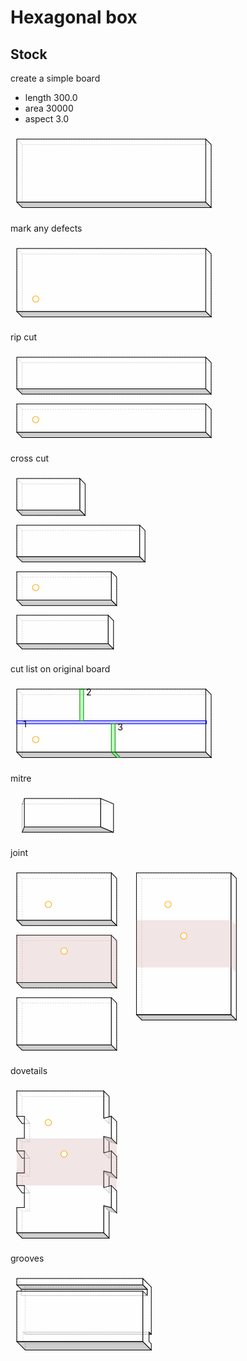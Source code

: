 # Hexagonal box
## Stock
create a simple board
 - length 300.0
 - area 30000
 - aspect 3.0

<svg width="1000" viewBox="0 0 500 128.48528137423858" xmlns="http://www.w3.org/2000/svg">
<polygon fill="none" stroke-width="1" stroke-dasharray="2" stroke="gray" points="18.48528137423857,18.485281374238568 18.48528137423857,118.48528137423857 318.4852813742386,118.48528137423857 318.4852813742386,18.485281374238568" />
<polygon fill="none" stroke-width="1" stroke-dasharray="2" stroke="gray" points="10.0,10.0 10.0,110.0 18.48528137423857,118.48528137423857 18.48528137423857,18.485281374238568" />
<polygon fill="none" stroke-width="1" stroke-dasharray="2" stroke="gray" points="18.48528137423857,18.485281374238568 318.4852813742386,18.485281374238568 310.0,10.0 10.0,10.0" />
<polygon fill="rgba(192,192,192,0.75)" stroke-width="1" stroke-dasharray="" stroke="black" points="10.0,110.0 310.0,110.0 318.4852813742386,118.48528137423857 18.48528137423857,118.48528137423857" />
<polygon fill="rgba(255,255,255,0.75)" stroke-width="1" stroke-dasharray="" stroke="black" points="318.4852813742386,18.485281374238568 318.4852813742386,118.48528137423857 310.0,110.0 310.0,10.0" />
<polygon fill="rgba(255,255,255,0.75)" stroke-width="1" stroke-dasharray="" stroke="black" points="10.0,10.0 310.0,10.0 310.0,110.0 10.0,110.0" />
</svg>


mark any defects

<svg width="1000" viewBox="0 0 500 128.48528137423858" xmlns="http://www.w3.org/2000/svg">
<polygon fill="none" stroke-width="1" stroke-dasharray="2" stroke="gray" points="18.48528137423857,18.485281374238568 18.48528137423857,118.48528137423857 318.4852813742386,118.48528137423857 318.4852813742386,18.485281374238568" />
<polygon fill="none" stroke-width="1" stroke-dasharray="2" stroke="gray" points="10.0,10.0 10.0,110.0 18.48528137423857,118.48528137423857 18.48528137423857,18.485281374238568" />
<polygon fill="none" stroke-width="1" stroke-dasharray="2" stroke="gray" points="18.48528137423857,18.485281374238568 318.4852813742386,18.485281374238568 310.0,10.0 10.0,10.0" />
<polygon fill="rgba(192,192,192,0.75)" stroke-width="1" stroke-dasharray="" stroke="black" points="10.0,110.0 310.0,110.0 318.4852813742386,118.48528137423857 18.48528137423857,118.48528137423857" />
<polygon fill="rgba(255,255,255,0.75)" stroke-width="1" stroke-dasharray="" stroke="black" points="318.4852813742386,18.485281374238568 318.4852813742386,118.48528137423857 310.0,110.0 310.0,10.0" />
<polygon fill="rgba(255,255,255,0.75)" stroke-width="1" stroke-dasharray="" stroke="black" points="10.0,10.0 310.0,10.0 310.0,110.0 10.0,110.0" />
<circle cx="40" cy="90" r="5" stroke="orange" fill="white" stroke-width="1" />
</svg>


rip cut

<svg width="1000" viewBox="0 0 500 147.48528137423858" xmlns="http://www.w3.org/2000/svg">
<polygon fill="none" stroke-width="1" stroke-dasharray="2" stroke="gray" points="18.48528137423857,18.485281374238568 18.48528137423857,68.48528137423857 318.4852813742386,68.48528137423857 318.4852813742386,18.485281374238568" />
<polygon fill="none" stroke-width="1" stroke-dasharray="2" stroke="gray" points="10.0,10.0 10.0,60.0 18.48528137423857,68.48528137423857 18.48528137423857,18.485281374238568" />
<polygon fill="none" stroke-width="1" stroke-dasharray="2" stroke="gray" points="18.48528137423857,18.485281374238568 318.4852813742386,18.485281374238568 310.0,10.0 10.0,10.0" />
<polygon fill="rgba(192,192,192,0.75)" stroke-width="1" stroke-dasharray="" stroke="black" points="10.0,60.0 310.0,60.0 318.4852813742386,68.48528137423857 18.48528137423857,68.48528137423857" />
<polygon fill="rgba(255,255,255,0.75)" stroke-width="1" stroke-dasharray="" stroke="black" points="318.4852813742386,18.485281374238568 318.4852813742386,68.48528137423857 310.0,60.0 310.0,10.0" />
<polygon fill="rgba(255,255,255,0.75)" stroke-width="1" stroke-dasharray="" stroke="black" points="10.0,10.0 310.0,10.0 310.0,60.0 10.0,60.0" />
<polygon fill="none" stroke-width="1" stroke-dasharray="2" stroke="gray" points="18.48528137423857,92.48528137423857 18.48528137423857,137.48528137423858 318.4852813742386,137.48528137423858 318.4852813742386,92.48528137423857" />
<polygon fill="none" stroke-width="1" stroke-dasharray="2" stroke="gray" points="10.0,84.0 10.0,129.0 18.48528137423857,137.48528137423858 18.48528137423857,92.48528137423857" />
<polygon fill="none" stroke-width="1" stroke-dasharray="2" stroke="gray" points="18.48528137423857,92.48528137423857 318.4852813742386,92.48528137423857 310.0,84.0 10.0,84.0" />
<polygon fill="rgba(192,192,192,0.75)" stroke-width="1" stroke-dasharray="" stroke="black" points="10.0,129.0 310.0,129.0 318.4852813742386,137.48528137423858 18.48528137423857,137.48528137423858" />
<polygon fill="rgba(255,255,255,0.75)" stroke-width="1" stroke-dasharray="" stroke="black" points="318.4852813742386,92.48528137423857 318.4852813742386,137.48528137423858 310.0,129.0 310.0,84.0" />
<polygon fill="rgba(255,255,255,0.75)" stroke-width="1" stroke-dasharray="" stroke="black" points="10.0,84.0 310.0,84.0 310.0,129.0 10.0,129.0" />
<circle cx="40" cy="109" r="5" stroke="orange" fill="white" stroke-width="1" />
</svg>


cross cut

<svg width="1000" viewBox="0 0 500 290.4852813742386" xmlns="http://www.w3.org/2000/svg">
<polygon fill="none" stroke-width="1" stroke-dasharray="2" stroke="gray" points="18.48528137423857,18.485281374238568 18.48528137423857,68.48528137423857 118.48528137423857,68.48528137423857 118.48528137423857,18.485281374238568" />
<polygon fill="none" stroke-width="1" stroke-dasharray="2" stroke="gray" points="10.0,10.0 10.0,60.0 18.48528137423857,68.48528137423857 18.48528137423857,18.485281374238568" />
<polygon fill="none" stroke-width="1" stroke-dasharray="2" stroke="gray" points="18.48528137423857,18.485281374238568 118.48528137423857,18.485281374238568 110.0,10.0 10.0,10.0" />
<polygon fill="rgba(192,192,192,0.75)" stroke-width="1" stroke-dasharray="" stroke="black" points="10.0,60.0 110.0,60.0 118.48528137423857,68.48528137423857 18.48528137423857,68.48528137423857" />
<polygon fill="rgba(255,255,255,0.75)" stroke-width="1" stroke-dasharray="" stroke="black" points="118.48528137423857,18.485281374238568 118.48528137423857,68.48528137423857 110.0,60.0 110.0,10.0" />
<polygon fill="rgba(255,255,255,0.75)" stroke-width="1" stroke-dasharray="" stroke="black" points="10.0,10.0 110.0,10.0 110.0,60.0 10.0,60.0" />
<polygon fill="none" stroke-width="1" stroke-dasharray="2" stroke="gray" points="18.48528137423857,92.48528137423857 18.48528137423857,142.48528137423858 213.48528137423858,142.48528137423858 213.48528137423858,92.48528137423857" />
<polygon fill="none" stroke-width="1" stroke-dasharray="2" stroke="gray" points="10.0,84.0 10.0,134.0 18.48528137423857,142.48528137423858 18.48528137423857,92.48528137423857" />
<polygon fill="none" stroke-width="1" stroke-dasharray="2" stroke="gray" points="18.48528137423857,92.48528137423857 213.48528137423858,92.48528137423857 205.0,84.0 10.0,84.0" />
<polygon fill="rgba(192,192,192,0.75)" stroke-width="1" stroke-dasharray="" stroke="black" points="10.0,134.0 205.0,134.0 213.48528137423858,142.48528137423858 18.48528137423857,142.48528137423858" />
<polygon fill="rgba(255,255,255,0.75)" stroke-width="1" stroke-dasharray="" stroke="black" points="213.48528137423858,92.48528137423857 213.48528137423858,142.48528137423858 205.0,134.0 205.0,84.0" />
<polygon fill="rgba(255,255,255,0.75)" stroke-width="1" stroke-dasharray="" stroke="black" points="10.0,84.0 205.0,84.0 205.0,134.0 10.0,134.0" />
<polygon fill="none" stroke-width="1" stroke-dasharray="2" stroke="gray" points="18.48528137423857,166.48528137423858 18.48528137423857,211.48528137423858 168.48528137423858,211.48528137423858 168.48528137423858,166.48528137423858" />
<polygon fill="none" stroke-width="1" stroke-dasharray="2" stroke="gray" points="10.0,158.0 10.0,203.0 18.48528137423857,211.48528137423858 18.48528137423857,166.48528137423858" />
<polygon fill="none" stroke-width="1" stroke-dasharray="2" stroke="gray" points="18.48528137423857,166.48528137423858 168.48528137423858,166.48528137423858 160.0,158.0 10.0,158.0" />
<polygon fill="rgba(192,192,192,0.75)" stroke-width="1" stroke-dasharray="" stroke="black" points="10.0,203.0 160.0,203.0 168.48528137423858,211.48528137423858 18.48528137423857,211.48528137423858" />
<polygon fill="rgba(255,255,255,0.75)" stroke-width="1" stroke-dasharray="" stroke="black" points="168.48528137423858,166.48528137423858 168.48528137423858,211.48528137423858 160.0,203.0 160.0,158.0" />
<polygon fill="rgba(255,255,255,0.75)" stroke-width="1" stroke-dasharray="" stroke="black" points="10.0,158.0 160.0,158.0 160.0,203.0 10.0,203.0" />
<circle cx="40" cy="183" r="5" stroke="orange" fill="white" stroke-width="1" />
<polygon fill="none" stroke-width="1" stroke-dasharray="2" stroke="gray" points="18.48528137423857,235.48528137423858 18.48528137423857,280.4852813742386 163.48528137423858,280.4852813742386 163.48528137423858,235.48528137423858" />
<polygon fill="none" stroke-width="1" stroke-dasharray="2" stroke="gray" points="10.0,227.0 10.0,272.0 18.48528137423857,280.4852813742386 18.48528137423857,235.48528137423858" />
<polygon fill="none" stroke-width="1" stroke-dasharray="2" stroke="gray" points="18.48528137423857,235.48528137423858 163.48528137423858,235.48528137423858 155.0,227.0 10.0,227.0" />
<polygon fill="rgba(192,192,192,0.75)" stroke-width="1" stroke-dasharray="" stroke="black" points="10.0,272.0 155.0,272.0 163.48528137423858,280.4852813742386 18.48528137423857,280.4852813742386" />
<polygon fill="rgba(255,255,255,0.75)" stroke-width="1" stroke-dasharray="" stroke="black" points="163.48528137423858,235.48528137423858 163.48528137423858,280.4852813742386 155.0,272.0 155.0,227.0" />
<polygon fill="rgba(255,255,255,0.75)" stroke-width="1" stroke-dasharray="" stroke="black" points="10.0,227.0 155.0,227.0 155.0,272.0 10.0,272.0" />
</svg>


cut list on original board

<svg width="1000" viewBox="0 0 500 128.48528137423858" xmlns="http://www.w3.org/2000/svg">
<polygon fill="none" stroke-width="1" stroke-dasharray="2" stroke="gray" points="18.48528137423857,18.485281374238568 18.48528137423857,118.48528137423857 318.4852813742386,118.48528137423857 318.4852813742386,18.485281374238568" />
<polygon fill="none" stroke-width="1" stroke-dasharray="2" stroke="gray" points="10.0,10.0 10.0,110.0 18.48528137423857,118.48528137423857 18.48528137423857,18.485281374238568" />
<polygon fill="none" stroke-width="1" stroke-dasharray="2" stroke="gray" points="18.48528137423857,18.485281374238568 318.4852813742386,18.485281374238568 310.0,10.0 10.0,10.0" />
<polygon fill="rgba(192,192,192,0.75)" stroke-width="1" stroke-dasharray="" stroke="black" points="10.0,110.0 310.0,110.0 318.4852813742386,118.48528137423857 18.48528137423857,118.48528137423857" />
<polygon fill="rgba(255,255,255,0.75)" stroke-width="1" stroke-dasharray="" stroke="black" points="318.4852813742386,18.485281374238568 318.4852813742386,118.48528137423857 310.0,110.0 310.0,10.0" />
<polygon fill="rgba(255,255,255,0.75)" stroke-width="1" stroke-dasharray="" stroke="black" points="10.0,10.0 310.0,10.0 310.0,110.0 10.0,110.0" />
<circle cx="40" cy="90" r="5" stroke="orange" fill="white" stroke-width="1" />
<polygon fill="rgba(0,0,255,0.25)" stroke-width="1" stroke-dasharray="" stroke="blue" points="10.0,60.0 311.0,60.0 311.0,65.0 10.0,65.0" />
<text style="" text-anchor="left" x="20" y="70" fill="black">1</text>
<polygon fill="rgba(0,255,0,0.25)" stroke-width="1" stroke-dasharray="" stroke="green" points="110.0,10.0 116.0,10.0 116.0,60.0 110.0,60.0" />
<text style="" text-anchor="left" x="120" y="20" fill="black">2</text>
<polygon fill="rgba(0,255,0,0.25)" stroke-width="1" stroke-dasharray="" stroke="green" points="160.0,65.0 166.0,65.0 166.0,110.0 174.48528137423858,118.48528137423857 168.48528137423858,118.48528137423857 160.0,110.0" />
<text style="" text-anchor="left" x="170" y="75" fill="black">3</text>
</svg>


mitre

<svg width="1000" viewBox="0 0 500 73.48528137423857" xmlns="http://www.w3.org/2000/svg">
<polygon fill="none" stroke-width="1" stroke-dasharray="2" stroke="gray" points="18.48528137423857,18.485281374238568 18.48528137423857,63.48528137423857 163.48528137423858,63.48528137423857 163.48528137423858,18.485281374238568" />
<polygon fill="rgba(255,255,255,0.75)" stroke-width="1" stroke-dasharray="" stroke="silver" points="22.0,10.0 22.0,55.0 18.48528137423857,63.48528137423857 18.48528137423857,18.485281374238568" />
<polygon fill="none" stroke-width="1" stroke-dasharray="2" stroke="gray" points="18.48528137423857,18.485281374238568 163.48528137423858,18.485281374238568 143.0,10.0 22.0,10.0" />
<polygon fill="rgba(192,192,192,0.75)" stroke-width="1" stroke-dasharray="" stroke="black" points="22.0,55.0 143.0,55.0 163.48528137423858,63.48528137423857 18.48528137423857,63.48528137423857" />
<polygon fill="rgba(255,255,255,0.75)" stroke-width="1" stroke-dasharray="" stroke="black" points="163.48528137423858,18.485281374238568 163.48528137423858,63.48528137423857 143.0,55.0 143.0,10.0" />
<polygon fill="rgba(255,255,255,0.75)" stroke-width="1" stroke-dasharray="" stroke="black" points="22.0,10.0 143.0,10.0 143.0,55.0 22.0,55.0" />
</svg>


joint

<svg width="1000" viewBox="0 0 500 301.4852813742386" xmlns="http://www.w3.org/2000/svg">
<polygon fill="none" stroke-width="1" stroke-dasharray="2" stroke="gray" points="18.48528137423857,18.485281374238568 18.48528137423857,93.48528137423857 168.48528137423858,93.48528137423857 168.48528137423858,18.485281374238568" />
<polygon fill="none" stroke-width="1" stroke-dasharray="2" stroke="gray" points="10.0,10.0 10.0,85.0 18.48528137423857,93.48528137423857 18.48528137423857,18.485281374238568" />
<polygon fill="none" stroke-width="1" stroke-dasharray="2" stroke="gray" points="18.48528137423857,18.485281374238568 168.48528137423858,18.485281374238568 160.0,10.0 10.0,10.0" />
<polygon fill="rgba(192,192,192,0.75)" stroke-width="1" stroke-dasharray="" stroke="black" points="10.0,85.0 160.0,85.0 168.48528137423858,93.48528137423857 18.48528137423857,93.48528137423857" />
<polygon fill="rgba(255,255,255,0.75)" stroke-width="1" stroke-dasharray="" stroke="black" points="168.48528137423858,18.485281374238568 168.48528137423858,93.48528137423857 160.0,85.0 160.0,10.0" />
<polygon fill="rgba(255,255,255,0.75)" stroke-width="1" stroke-dasharray="" stroke="black" points="10.0,10.0 160.0,10.0 160.0,85.0 10.0,85.0" />
<circle cx="60" cy="60" r="5" stroke="orange" fill="white" stroke-width="1" />
<polygon fill="none" stroke-width="1" stroke-dasharray="2" stroke="gray" points="18.48528137423857,117.48528137423857 18.48528137423857,192.48528137423858 168.48528137423858,192.48528137423858 168.48528137423858,117.48528137423857" />
<polygon fill="none" stroke-width="1" stroke-dasharray="2" stroke="gray" points="10.0,109.0 10.0,184.0 18.48528137423857,192.48528137423858 18.48528137423857,117.48528137423857" />
<polygon fill="none" stroke-width="1" stroke-dasharray="2" stroke="gray" points="18.48528137423857,117.48528137423857 168.48528137423858,117.48528137423857 160.0,109.0 10.0,109.0" />
<polygon fill="rgba(192,192,192,0.75)" stroke-width="1" stroke-dasharray="" stroke="black" points="10.0,184.0 160.0,184.0 168.48528137423858,192.48528137423858 18.48528137423857,192.48528137423858" />
<polygon fill="rgba(255,255,255,0.75)" stroke-width="1" stroke-dasharray="" stroke="black" points="168.48528137423858,117.48528137423857 168.48528137423858,192.48528137423858 160.0,184.0 160.0,109.0" />
<polygon fill="rgba(255,255,255,0.75)" stroke-width="1" stroke-dasharray="" stroke="black" points="10.0,109.0 160.0,109.0 160.0,184.0 10.0,184.0" />
<polygon fill="rgba(200,150,150,0.25)" stroke-width="1" stroke-dasharray="" stroke="none" points="10.0,109.0 160.0,109.0 168.48528137423858,117.48528137423857 168.48528137423858,192.48528137423858 160.0,184.0 10.0,184.0" />
<circle cx="85" cy="134" r="5" stroke="orange" fill="white" stroke-width="1" />
<polygon fill="none" stroke-width="1" stroke-dasharray="2" stroke="gray" points="18.48528137423857,216.48528137423858 18.48528137423857,291.4852813742386 168.48528137423858,291.4852813742386 168.48528137423858,216.48528137423858" />
<polygon fill="none" stroke-width="1" stroke-dasharray="2" stroke="gray" points="10.0,208.0 10.0,283.0 18.48528137423857,291.4852813742386 18.48528137423857,216.48528137423858" />
<polygon fill="none" stroke-width="1" stroke-dasharray="2" stroke="gray" points="18.48528137423857,216.48528137423858 168.48528137423858,216.48528137423858 160.0,208.0 10.0,208.0" />
<polygon fill="rgba(192,192,192,0.75)" stroke-width="1" stroke-dasharray="" stroke="black" points="10.0,283.0 160.0,283.0 168.48528137423858,291.4852813742386 18.48528137423857,291.4852813742386" />
<polygon fill="rgba(255,255,255,0.75)" stroke-width="1" stroke-dasharray="" stroke="black" points="168.48528137423858,216.48528137423858 168.48528137423858,291.4852813742386 160.0,283.0 160.0,208.0" />
<polygon fill="rgba(255,255,255,0.75)" stroke-width="1" stroke-dasharray="" stroke="black" points="10.0,208.0 160.0,208.0 160.0,283.0 10.0,283.0" />
<polygon fill="none" stroke-width="1" stroke-dasharray="2" stroke="gray" points="208.48528137423858,18.485281374238568 208.48528137423858,243.48528137423858 358.4852813742386,243.48528137423858 358.4852813742386,18.485281374238568" />
<polygon fill="none" stroke-width="1" stroke-dasharray="2" stroke="gray" points="200.0,10.0 200.0,235.0 208.48528137423858,243.48528137423858 208.48528137423858,18.485281374238568" />
<polygon fill="none" stroke-width="1" stroke-dasharray="2" stroke="gray" points="208.48528137423858,18.485281374238568 358.4852813742386,18.485281374238568 350.0,10.0 200.0,10.0" />
<polygon fill="rgba(192,192,192,0.75)" stroke-width="1" stroke-dasharray="" stroke="black" points="200.0,235.0 350.0,235.0 358.4852813742386,243.48528137423858 208.48528137423858,243.48528137423858" />
<polygon fill="rgba(255,255,255,0.75)" stroke-width="1" stroke-dasharray="" stroke="black" points="358.4852813742386,18.485281374238568 358.4852813742386,243.48528137423858 350.0,235.0 350.0,10.0" />
<polygon fill="rgba(255,255,255,0.75)" stroke-width="1" stroke-dasharray="" stroke="black" points="200.0,10.0 350.0,10.0 350.0,235.0 200.0,235.0" />
<polygon fill="rgba(200,150,150,0.25)" stroke-width="1" stroke-dasharray="" stroke="none" points="200.0,85.0 350.0,85.0 358.4852813742386,93.48528137423857 358.4852813742386,168.48528137423858 350.0,160.0 200.0,160.0" />
<circle cx="250" cy="60.0" r="5" stroke="orange" fill="white" stroke-width="1" />
<circle cx="275" cy="110.0" r="5" stroke="orange" fill="white" stroke-width="1" />
</svg>


dovetails

<svg width="1000" viewBox="0 0 500 253.48528137423858" xmlns="http://www.w3.org/2000/svg">
<polygon fill="none" stroke-width="1" stroke-dasharray="2" stroke="gray" points="18.48528137423857,171.58110991546883 30.49528137423857,171.58110991546883 30.49528137423857,200.38945283300833 18.48528137423857,200.38945283300833 18.48528137423857,243.48528137423858 156.4752813742386,243.48528137423858 156.4752813742386,200.36945283300835 168.48528137423858,203.47269749026086 168.48528137423858,203.47269749026086 168.48528137423858,168.49786525821628 168.48528137423858,168.49786525821628 156.4752813742386,171.6011099154688 156.4752813742386,145.36945283300832 168.48528137423858,148.47269749026088 168.48528137423858,113.4978652582163 156.4752813742386,116.60110991546883 156.4752813742386,90.36945283300831 168.48528137423858,93.47269749026084 168.48528137423858,93.47269749026084 168.48528137423858,58.497865258216265 168.48528137423858,58.497865258216265 156.4752813742386,61.60110991546882 156.4752813742386,18.485281374238568 18.48528137423857,18.485281374238568 18.48528137423857,61.581109915468815 18.48528137423857,61.581109915468815 30.49528137423857,61.58110991546882 30.49528137423857,90.38945283300832 18.48528137423857,90.3894528330083 18.48528137423857,116.5811099154688 30.49528137423857,116.58110991546882 30.49528137423857,145.38945283300833 18.48528137423857,145.3894528330083 18.48528137423857,145.3894528330083 18.48528137423857,171.58110991546883" />
<polygon fill="none" stroke-width="1" stroke-dasharray="2" stroke="gray" points="10.0,50.012583883977726 18.48528137423857,61.59852603149109 18.48528137423857,18.485281374238568 10.0,10.0 10.0,50.012583883977726" />
<polygon fill="none" stroke-width="1" stroke-dasharray="2" stroke="gray" points="10.0,84.98741611602226 10.0,105.01258388397774 18.48528137423857,116.59852603149112 18.48528137423857,90.37203671698605 10.0,84.98741611602226" />
<polygon fill="none" stroke-width="1" stroke-dasharray="2" stroke="gray" points="10.0,139.9874161160223 10.0,160.01258388397773 18.48528137423857,171.59852603149108 18.48528137423857,145.37203671698606 10.0,139.9874161160223" />
<polygon fill="none" stroke-width="1" stroke-dasharray="2" stroke="gray" points="10.0,194.98741611602227 10.0,235.0 18.48528137423857,243.48528137423858 18.48528137423857,200.3720367169861 10.0,194.98741611602227" />
<polygon fill="rgba(255,255,255,0.75)" stroke-width="1" stroke-dasharray="" stroke="black" points="10.0,50.0 22.0,50.0 30.48528137423857,61.59110991546882 18.48528137423857,61.59110991546882" />
<polygon fill="none" stroke-width="1" stroke-dasharray="2" stroke="gray" points="18.48528137423857,90.37945283300832 30.48528137423857,90.37945283300832 22.0,85.0 10.0,85.0" />
<polygon fill="rgba(255,255,255,0.75)" stroke-width="1" stroke-dasharray="" stroke="black" points="10.0,105.0 22.0,105.0 30.48528137423857,116.59110991546882 18.48528137423857,116.59110991546882" />
<polygon fill="none" stroke-width="1" stroke-dasharray="2" stroke="gray" points="18.48528137423857,145.37945283300832 30.48528137423857,145.37945283300832 22.0,140.0 10.0,140.0" />
<polygon fill="rgba(255,255,255,0.75)" stroke-width="1" stroke-dasharray="" stroke="black" points="10.0,160.0 22.0,160.0 30.48528137423857,171.59110991546882 18.48528137423857,171.59110991546882" />
<polygon fill="none" stroke-width="1" stroke-dasharray="2" stroke="gray" points="18.48528137423857,200.37945283300834 30.48528137423857,200.37945283300834 22.0,195.0 10.0,195.0" />
<polygon fill="none" stroke-width="1" stroke-dasharray="2" stroke="gray" points="22.0,49.99258388397772 22.0,85.00741611602228 30.48528137423857,90.39203671698603 30.48528137423857,61.57852603149108 22.0,49.99258388397772" />
<polygon fill="none" stroke-width="1" stroke-dasharray="2" stroke="gray" points="22.0,104.99258388397773 22.0,140.00741611602226 30.48528137423857,145.39203671698607 30.48528137423857,116.5785260314911 22.0,104.99258388397773" />
<polygon fill="none" stroke-width="1" stroke-dasharray="2" stroke="gray" points="22.0,159.99258388397774 22.0,195.00741611602226 30.48528137423857,200.39203671698607 30.48528137423857,171.5785260314911 22.0,159.99258388397774" />
<polygon fill="none" stroke-width="1" stroke-dasharray="2" stroke="gray" points="147.99,10.0 10.0,10.0 18.48528137423857,18.485281374238568 156.4752813742386,18.485281374238568 147.99,10.0" />
<polygon fill="rgba(192,192,192,0.75)" stroke-width="1" stroke-dasharray="" stroke="black" points="147.99,235.0 156.4752813742386,243.48528137423858 18.48528137423857,243.48528137423858 10.0,235.0 147.99,235.0" />
<polygon fill="rgba(255,255,255,0.75)" stroke-width="1" stroke-dasharray="" stroke="black" points="156.48528137423858,61.60110991546882 148.0,53.11582854123026 148.0,10.0 156.48528137423858,18.485281374238568 156.48528137423858,61.60110991546882" />
<polygon fill="rgba(255,255,255,0.75)" stroke-width="1" stroke-dasharray="" stroke="black" points="156.48528137423858,90.36945283300831 156.48528137423858,116.60110991546883 148.0,108.11582854123026 148.0,81.88417145876974 156.48528137423858,90.36945283300831" />
<polygon fill="rgba(255,255,255,0.75)" stroke-width="1" stroke-dasharray="" stroke="black" points="156.48528137423858,145.36945283300832 156.48528137423858,171.60110991546878 148.0,163.11582854123026 148.0,136.88417145876974 156.48528137423858,145.36945283300832" />
<polygon fill="rgba(255,255,255,0.75)" stroke-width="1" stroke-dasharray="" stroke="black" points="156.48528137423858,200.36945283300832 156.48528137423858,243.48528137423858 148.0,235.0 148.0,191.88417145876977 156.48528137423858,200.36945283300832" />
<polygon fill="none" stroke-width="1" stroke-dasharray="2" stroke="gray" points="160.0,50.0 148.0,53.10582854123025 156.48528137423858,61.59110991546882 168.48528137423858,58.48528137423857" />
<polygon fill="rgba(192,192,192,0.75)" stroke-width="1" stroke-dasharray="" stroke="silver" points="168.48528137423858,93.48528137423857 156.48528137423858,90.37945283300832 148.0,81.89417145876975 160.0,85.0" />
<polygon fill="none" stroke-width="1" stroke-dasharray="2" stroke="gray" points="160.0,105.0 148.0,108.10582854123025 156.48528137423858,116.59110991546882 168.48528137423858,113.48528137423857" />
<polygon fill="rgba(192,192,192,0.75)" stroke-width="1" stroke-dasharray="" stroke="silver" points="168.48528137423858,148.48528137423858 156.48528137423858,145.37945283300832 148.0,136.89417145876973 160.0,140.0" />
<polygon fill="none" stroke-width="1" stroke-dasharray="2" stroke="gray" points="160.0,160.0 148.0,163.10582854123024 156.48528137423858,171.59110991546882 168.48528137423858,168.48528137423858" />
<polygon fill="rgba(192,192,192,0.75)" stroke-width="1" stroke-dasharray="" stroke="silver" points="168.48528137423858,203.48528137423858 156.48528137423858,200.37945283300834 148.0,191.89417145876976 160.0,195.0" />
<polygon fill="rgba(255,255,255,0.75)" stroke-width="1" stroke-dasharray="" stroke="black" points="168.48528137423858,58.47528137423857 168.48528137423858,93.49528137423857 160.0,85.00999999999999 160.0,49.99000000000001 168.48528137423858,58.47528137423857" />
<polygon fill="rgba(255,255,255,0.75)" stroke-width="1" stroke-dasharray="" stroke="black" points="168.48528137423858,113.47528137423855 168.48528137423858,148.49528137423857 160.0,140.01 160.0,104.99000000000001 168.48528137423858,113.47528137423855" />
<polygon fill="rgba(255,255,255,0.75)" stroke-width="1" stroke-dasharray="" stroke="black" points="168.48528137423858,168.4752813742386 168.48528137423858,203.49528137423857 160.0,195.01 160.0,159.99 168.48528137423858,168.4752813742386" />
<polygon fill="rgba(255,255,255,0.75)" stroke-width="1" stroke-dasharray="" stroke="black" points="10.0,195.01 22.009999999999998,195.01 22.009999999999998,159.99 10.0,159.99 10.0,140.01 22.009999999999998,140.01 22.009999999999998,104.99 10.0,104.99 10.0,104.99 10.0,85.00999999999999 10.0,85.00999999999999 22.009999999999998,85.01 22.009999999999998,49.99 10.0,49.99000000000001 10.0,10.0 147.99,10.0 147.99,10.0 147.99,53.11582854123025 160.0,50.012583883977726 160.0,84.9874161160223 147.99,81.88417145876974 147.99,108.11582854123026 160.0,105.01258388397773 160.0,105.01258388397773 160.0,139.98741611602227 160.0,139.98741611602227 147.99,136.88417145876974 147.99,163.11582854123023 160.0,160.01258388397773 160.0,194.9874161160223 147.99,191.88417145876977 147.99,235.0 147.99,235.0 10.0,235.0 10.0,195.01" />
<polygon fill="rgba(200,150,150,0.25)" stroke-width="1" stroke-dasharray="" stroke="none" points="10.0,85.0 160.0,85.0 168.48528137423858,93.48528137423857 168.48528137423858,168.48528137423858 160.0,160.0 10.0,160.0" />
<circle cx="60" cy="60.0" r="5" stroke="orange" fill="white" stroke-width="1" />
<circle cx="85" cy="110.0" r="5" stroke="orange" fill="white" stroke-width="1" />
</svg>


grooves

<svg width="1000" viewBox="0 0 500 133.4350288425444" xmlns="http://www.w3.org/2000/svg">
<polygon fill="none" stroke-width="1" stroke-dasharray="2" stroke="gray" points="23.435028842544405,23.4350288425444 23.435028842544405,98.4350288425444 223.4350288425444,98.4350288425444 223.4350288425444,23.4350288425444" />
<polygon fill="none" stroke-width="1" stroke-dasharray="2" stroke="gray" points="23.435028842544405,113.4350288425444 23.435028842544405,123.4350288425444 223.4350288425444,123.4350288425444 223.4350288425444,113.4350288425444" />
<polygon fill="rgba(192,192,192,0.75)" stroke-width="1" stroke-dasharray="" stroke="black" points="19.899494936611667,94.89949493661166 219.89949493661166,94.89949493661166 223.4350288425444,98.4350288425444 23.435028842544405,98.4350288425444" />
<polygon fill="none" stroke-width="1" stroke-dasharray="2" stroke="gray" points="23.435028842544405,113.4350288425444 223.4350288425444,113.4350288425444 219.89949493661166,109.89949493661166 19.899494936611667,109.89949493661166" />
<polygon fill="none" stroke-width="1" stroke-dasharray="2" stroke="gray" points="19.899494936611667,94.89949493661166 19.899494936611667,109.89949493661166 219.89949493661166,109.89949493661166 219.89949493661166,94.89949493661166" />
<polygon fill="rgba(255,255,255,0.75)" stroke-width="1" stroke-dasharray="" stroke="black" points="17.071067811865476,27.071067811865476 217.07106781186548,27.071067811865476 217.07106781186548,37.071067811865476 17.071067811865476,37.071067811865476" />
<polygon fill="none" stroke-width="1" stroke-dasharray="2" stroke="gray" points="10.0,10.0 10.0,20.0 17.071067811865476,27.071067811865476 17.071067811865476,37.071067811865476 10.0,30.0 10.0,110.0 23.435028842544405,123.4350288425444 23.435028842544405,113.4350288425444 19.899494936611667,109.89949493661166 19.899494936611667,94.89949493661166 23.435028842544405,98.4350288425444 23.435028842544405,23.4350288425444" />
<polygon fill="none" stroke-width="1" stroke-dasharray="2" stroke="gray" points="23.435028842544405,23.4350288425444 223.4350288425444,23.4350288425444 210.0,10.0 10.0,10.0" />
<polygon fill="rgba(192,192,192,0.75)" stroke-width="1" stroke-dasharray="" stroke="black" points="10.0,110.0 210.0,110.0 223.4350288425444,123.4350288425444 23.435028842544405,123.4350288425444" />
<polygon fill="rgba(255,255,255,0.75)" stroke-width="1" stroke-dasharray="" stroke="black" points="223.4350288425444,23.4350288425444 223.4350288425444,98.4350288425444 219.89949493661166,94.89949493661166 219.89949493661166,109.89949493661166 223.4350288425444,113.4350288425444 223.4350288425444,123.4350288425444 210.0,110.0 210.0,30.0 217.07106781186548,37.071067811865476 217.07106781186548,27.071067811865476 210.0,20.0 210.0,10.0" />
<polygon fill="rgba(192,192,192,0.75)" stroke-width="1" stroke-dasharray="" stroke="black" points="10.0,20.0 210.0,20.0 217.07106781186548,27.071067811865476 17.071067811865476,27.071067811865476" />
<polygon fill="none" stroke-width="1" stroke-dasharray="2" stroke="gray" points="17.071067811865476,37.071067811865476 217.07106781186548,37.071067811865476 210.0,30.0 10.0,30.0" />
<polygon fill="rgba(255,255,255,0.75)" stroke-width="1" stroke-dasharray="" stroke="black" points="10.0,10.0 210.0,10.0 210.0,20.0 10.0,20.0" />
<polygon fill="rgba(255,255,255,0.75)" stroke-width="1" stroke-dasharray="" stroke="black" points="10.0,30.0 210.0,30.0 210.0,110.0 10.0,110.0" />
</svg>


